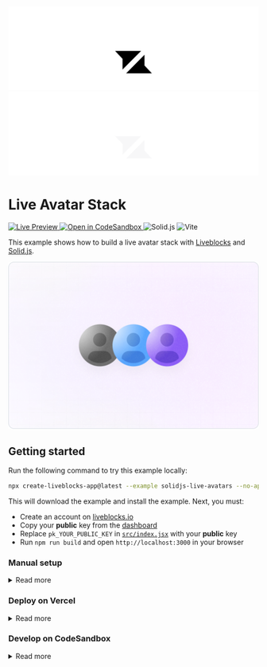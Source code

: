 <p align="center">
  <a href="https://liveblocks.io#gh-light-mode-only">
    <img src="https://raw.githubusercontent.com/liveblocks/liveblocks/main/.github/assets/header-light.svg" alt="Liveblocks" />
  </a>
  <a href="https://liveblocks.io#gh-dark-mode-only">
    <img src="https://raw.githubusercontent.com/liveblocks/liveblocks/main/.github/assets/header-dark.svg" alt="Liveblocks" />
  </a>
</p>

# Live Avatar Stack

<p>
  <a href="https://liveblocks.io/examples/live-avatars/solidjs/preview">
    <img src="https://img.shields.io/badge/live%20preview-message?style=flat&logo=data:image/svg+xml;base64,PHN2ZyB2aWV3Qm94PSIwIDAgMjQgMjQiIHhtbG5zPSJodHRwOi8vd3d3LnczLm9yZy8yMDAwL3N2ZyI+PHBhdGggZD0iTTE2Ljg0OSA0Ljc1SDBsNC44NDggNS4wNzV2Ny4wMDhsMTItMTIuMDgzWk03LjE1IDE5LjI1SDI0bC00Ljg0OS01LjA3NVY3LjE2N2wtMTIgMTIuMDgzWiIgZmlsbD0iI2ZmZiIvPjwvc3ZnPg==&color=333" alt="Live Preview" />
  </a>
  <a href="https://codesandbox.io/s/github/liveblocks/liveblocks/tree/main/examples/solidjs-live-avatars">
    <img src="https://img.shields.io/badge/open%20in%20codesandbox-message?style=flat&logo=codesandbox&color=333&logoColor=fff" alt="Open in CodeSandbox" />
  </a>
  <img src="https://img.shields.io/badge/solid.js-message?style=flat&logo=solid&color=4F87C5&logoColor=fff" alt="Solid.js" />
  <img src="https://img.shields.io/badge/vite-message?style=flat&logo=vite&color=646CFF&logoColor=fff" alt="Vite" />
</p>

This example shows how to build a live avatar stack with [Liveblocks](https://liveblocks.io) and [Solid.js](https://www.solidjs.com/).

<img src="https://raw.githubusercontent.com/liveblocks/liveblocks/main/.github/assets/examples/live-avatars.png" width="536" alt="Live Avatar Stack" />

## Getting started

Run the following command to try this example locally:

```bash
npx create-liveblocks-app@latest --example solidjs-live-avatars --no-api-key --no-vercel
```

This will download the example and install the example. Next, you must:

- Create an account on [liveblocks.io](https://liveblocks.io/dashboard)
- Copy your **public** key from the [dashboard](https://liveblocks.io/dashboard/apikeys)
- Replace `pk_YOUR_PUBLIC_KEY` in [`src/index.jsx`](./src/index.jsx) with your **public** key
- Run `npm run build` and open `http://localhost:3000` in your browser

### Manual setup

<details><summary>Read more</summary>

<p></p>

Alternatively, you can set up your project manually:

- Install all dependencies with `npm install`
- Create an account on [liveblocks.io](https://liveblocks.io/dashboard)
- Copy your **public** key from the [dashboard](https://liveblocks.io/dashboard/apikeys)
- Replace `pk_YOUR_PUBLIC_KEY` in [`src/index.jsx`](./src/index.jsx) with your **public** key
- Run `npm run build` and open `http://localhost:3000` in your browser

</details>

### Deploy on Vercel

<details><summary>Read more</summary>

<p></p>

To both deploy on [Vercel](https://vercel.com), and run the example locally, use the following command:

```bash
npx create-liveblocks-app@latest --example solidjs-live-avatars --vercel
```

This will download the example and ask permission to open your browser, enabling you to deploy to Vercel. Next, you must:

- Create an account on [liveblocks.io](https://liveblocks.io/dashboard)
- Copy your **public** key from the [dashboard](https://liveblocks.io/dashboard/apikeys)
- Replace `pk_YOUR_PUBLIC_KEY` in [`src/index.jsx`](./src/index.jsx) with your **public** key
- Push a commit to update the Vercel demo with the key
- Run `npm run build` and open `http://localhost:3000` in your browser

</details>

### Develop on CodeSandbox

<details><summary>Read more</summary>

<p></p>

After forking [this example](https://codesandbox.io/s/github/liveblocks/liveblocks/tree/main/examples/solidjs-live-avatars) on CodeSandbox, create the `pk_YOUR_PUBLIC_KEY` environment variable as a [public](https://codesandbox.io/docs/secrets).

</details>
